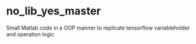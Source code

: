 # no_lib_yes_master
Small Matlab code in a OOP manner to replicate tensorflow variableholder and operation logic
